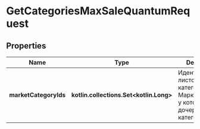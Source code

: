 
# GetCategoriesMaxSaleQuantumRequest

## Properties
| Name | Type | Description | Notes |
| ------------ | ------------- | ------------- | ------------- |
| **marketCategoryIds** | **kotlin.collections.Set&lt;kotlin.Long&gt;** | Идентификаторы листовых категории на Маркете — тех, у которых нет дочерних категорий. |  |



